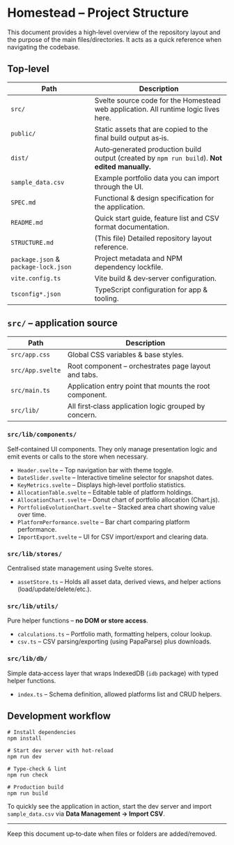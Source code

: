 # Homestead – Project Structure

This document provides a high‑level overview of the repository layout and the purpose of the main files/directories.  It acts as a quick reference when navigating the codebase.

## Top‑level

| Path | Description |
| --- | --- |
| `src/` | Svelte source code for the Homestead web application.  All runtime logic lives here. |
| `public/` | Static assets that are copied to the final build output as‑is. |
| `dist/` | Auto‑generated production build output (created by `npm run build`).  **Not edited manually.** |
| `sample_data.csv` | Example portfolio data you can import through the UI. |
| `SPEC.md` | Functional & design specification for the application. |
| `README.md` | Quick start guide, feature list and CSV format documentation. |
| `STRUCTURE.md` | (This file) Detailed repository layout reference. |
| `package.json`  & `package‑lock.json` | Project metadata and NPM dependency lockfile. |
| `vite.config.ts` | Vite build & dev‑server configuration. |
| `tsconfig*.json` | TypeScript configuration for app & tooling. |

## `src/` – application source

| Path | Description |
| --- | --- |
| `src/app.css` | Global CSS variables & base styles. |
| `src/App.svelte` | Root component – orchestrates page layout and tabs. |
| `src/main.ts` | Application entry point that mounts the root component. |
| `src/lib/` | All first‑class application logic grouped by concern. |

### `src/lib/components/`
Self‑contained UI components.  They only manage presentation logic and emit events or calls to the store when necessary.

* `Header.svelte` – Top navigation bar with theme toggle.
* `DateSlider.svelte` – Interactive timeline selector for snapshot dates.
* `KeyMetrics.svelte` – Displays high‑level portfolio statistics.
* `AllocationTable.svelte` – Editable table of platform holdings.
* `AllocationChart.svelte` – Donut chart of portfolio allocation (Chart.js).
* `PortfolioEvolutionChart.svelte` – Stacked area chart showing value over time.
* `PlatformPerformance.svelte` – Bar chart comparing platform performance.
* `ImportExport.svelte` – UI for CSV import/export and clearing data.

### `src/lib/stores/`
Centralised state management using Svelte stores.

* `assetStore.ts` – Holds all asset data, derived views, and helper actions (load/update/delete/etc.).

### `src/lib/utils/`
Pure helper functions – **no DOM or store access**.

* `calculations.ts` – Portfolio math, formatting helpers, colour lookup.
* `csv.ts` – CSV parsing/exporting (using PapaParse) plus downloads.

### `src/lib/db/`
Simple data‑access layer that wraps IndexedDB (`idb` package) with typed helper functions.

* `index.ts` – Schema definition, allowed platforms list and CRUD helpers.

## Development workflow

```
# Install dependencies
npm install

# Start dev server with hot‑reload
npm run dev

# Type‑check & lint
npm run check

# Production build
npm run build
```

To quickly see the application in action, start the dev server and import `sample_data.csv` via **Data Management → Import CSV**.

---
Keep this document up‑to‑date when files or folders are added/removed. 